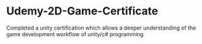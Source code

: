 # Udemy-2D-Game-Certificate
Completed a unity certification which allows a deeper understanding of the game development workflow of unity/c# programming
